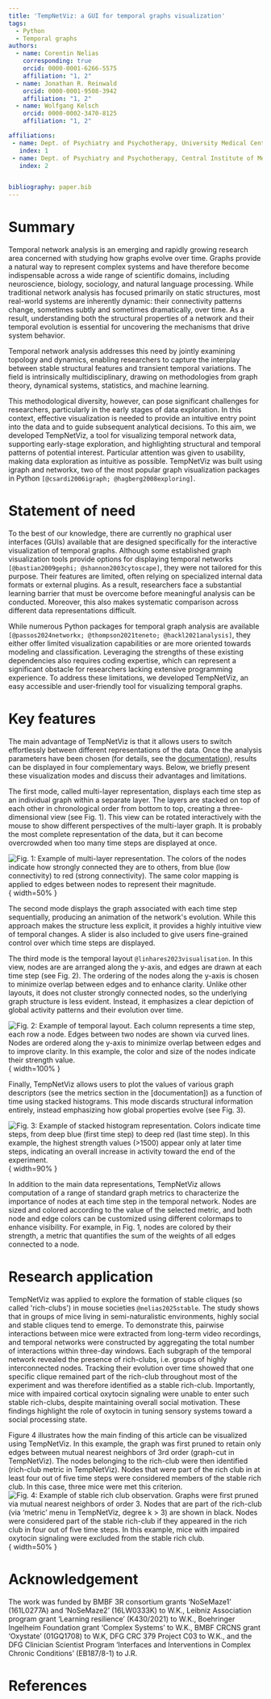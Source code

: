 ```yaml
---
title: 'TempNetViz: a GUI for temporal graphs visualization'
tags:
  - Python
  - Temporal graphs
authors:
  - name: Corentin Nelias
    corresponding: true
    orcid: 0000-0001-6266-5575
    affiliation: "1, 2"
  - name: Jonathan R. Reinwald
    orcid: 0000-0001-9508-3942
    affiliation: "1, 2"
  - name: Wolfgang Kelsch
    orcid: 0000-0002-3470-8125
    affiliation: "1, 2"

affiliations:
 - name: Dept. of Psychiatry and Psychotherapy, University Medical Center Mainz, Johannes-Gutenberg University, Untere Zahlbacher Strasse 8, 55131 Mainz, Germany
   index: 1
 - name: Dept. of Psychiatry and Psychotherapy, Central Institute of Mental Health, Medical Faculty Mannheim, Heidelberg University, Square J5, 68159 Mannheim, Germany
   index: 2


bibliography: paper.bib
---
```


# Summary
Temporal network analysis is an emerging and rapidly growing research area concerned with studying how graphs evolve over time. 
Graphs provide a natural way to represent complex systems and have therefore become indispensable across a wide range of scientific domains, including neuroscience, biology, sociology, and natural language processing. 
While traditional network analysis has focused primarily on static structures, most real-world systems are inherently dynamic: their connectivity patterns change, sometimes subtly and sometimes dramatically, over time. 
As a result, understanding both the structural properties of a network and their temporal evolution is essential for uncovering the mechanisms that drive system behavior.

Temporal network analysis addresses this need by jointly examining topology and dynamics, enabling researchers to capture the interplay between stable structural features and transient temporal variations. 
The field is intrinsically multidisciplinary, drawing on methodologies from graph theory, dynamical systems, statistics, and machine learning. 

This methodological diversity, however, can pose significant challenges for researchers, particularly in the early stages of data exploration.
In this context, effective visualization is needed to provide an intuitive entry point into the data and to guide subsequent analytical decisions. 
To this aim, we developed TempNetViz, a tool for visualizing temporal network data, supporting early-stage exploration, and highlighting structural and temporal patterns of potential interest. 
Particular attention was given to usability, making data exploration as intuitive as possible.
TempNetViz was built using igraph and networkx, two of the most popular graph visualization packages in Python `[@csardi2006igraph; @hagberg2008exploring]`.

# Statement of need
To the best of our knowledge, there are currently no graphical user interfaces (GUIs) available that are designed specifically for the interactive visualization of temporal graphs. 
Although some established graph visualization tools provide options for displaying temporal networks `[@bastian2009gephi; @shannon2003cytoscape]`, they were not tailored for this purpose. 
Their features are limited, often relying on specialized internal data formats or external plugins. 
As a result, researchers face a substantial learning barrier that must be overcome before meaningful analysis can be conducted. Moreover, this also makes systematic comparison across different data representations difficult.

While numerous Python packages for temporal graph analysis are available `[@passos2024networkx; @thompson2021teneto; @hackl2021analysis]`, they either offer limited visualization capabilities or are more oriented towards modeling and classification. 
Leveraging the strengths of these existing dependencies also requires coding expertise, which can represent a significant obstacle for researchers lacking extensive programming experience. 
To address these limitations, we developed TempNetViz, an easy accessible and user-friendly tool for visualizing temporal graphs.

# Key features
The main advantage of TempNetViz is that it allows users to switch effortlessly between different representations of the data. Once the analysis parameters have been chosen (for details, see the [documentation](https://cnelias.github.io/TempNetVizDocs.github.io/)), results can be displayed in four complementary ways. Below, we briefly present these visualization modes and discuss their advantages and limitations.

The first mode, called multi-layer representation, displays each time step as an individual graph within a separate layer. The layers are stacked on top of each other in chronological order from bottom to top, creating a three-dimensional view (see Fig. 1). 
This view can be rotated interactively with the mouse to show different perspectives of the multi-layer graph. It is probably the most complete representation of the data, but it can become overcrowded when too many time steps are displayed at once.

![Fig. 1: Example of multi-layer representation. The colors of the nodes indicate how strongly connected they are to others, from blue (low connectivity) to red (strong connectivity). The same color mapping is applied to edges between nodes to represent their magnitude.](3D_view.png){ width=50% }

The second mode displays the graph associated with each time step sequentially, producing an animation of the network's evolution. While this approach makes the structure less explicit, it provides a highly intuitive view of temporal changes. A slider is also included to give users fine-grained control over which time steps are displayed. 

The third mode is the temporal layout `@linhares2023visualisation`. In this view, nodes are are arranged along the y-axis, and edges are drawn at each time step (see Fig. 2). The ordering of the nodes along the y-axis is chosen to minimize overlap between edges and to enhance clarity. Unlike other layouts, it does not cluster strongly connected nodes, so the underlying graph structure is less evident. Instead, it emphasizes a clear depiction of global activity patterns and their evolution over time.

![Fig. 2: Example of temporal layout. Each column represents a time step, each row a node. Edges between two nodes are shown via curved lines. Nodes are ordered along the y-axis to minimize overlap between edges and to improve clarity. In this example, the color and size of the nodes indicate their strength value.](temporal_layout.png){ width=100% }

Finally, TempNetViz allows users to plot the values of various graph descriptors (see the metrics section in the [documentation]) as a function of time using stacked histograms. This mode discards structural information entirely, instead emphasizing how global properties evolve (see Fig. 3).

![Fig. 3: Example of stacked histogram representation. Colors indicate time steps, from deep blue (first time step) to deep red (last time step). In this example, the highest strength values (>1500) appear only at later time steps, indicating an overall increase in activity toward the end of the experiment.](histo_view.png){ width=90% }

In addition to the main data representations, TempNetViz allows computation of a range of standard graph metrics to characterize the importance of nodes at each time step in the temporal network. Nodes are sized and colored according to the value of the selected metric, and both node and edge colors can be customized using different colormaps to enhance visibility. For example, in Fig. 1, nodes are colored by their strength, a metric that quantifies the sum of the weights of all edges connected to a node.

# Research application
TempNetViz was applied to explore the formation of stable cliques (so called 'rich-clubs') in mouse societies `@nelias2025stable`. The study shows that in groups of mice living in semi-naturalistic environments, highly social and stable cliques tend to emerge. To demonstrate this, pairwise interactions between mice were extracted from long-term video recordings, and temporal networks were constructed by aggregating the total number of interactions within three-day windows. Each subgraph of the temporal network revealed the presence of rich-clubs, i.e. groups of highly interconnected nodes. Tracking their evolution over time showed that one specific clique remained part of the rich-club throughout most of the experiment and was therefore identified as a stable rich-club. Importantly, mice with impaired cortical oxytocin signaling were unable to enter such stable rich-clubs, despite maintaining overall social motivation. These findings highlight the role of oxytocin in tuning sensory systems toward a social processing state.

Figure 4 illustrates how the main finding of this article can be visualized using TempNetViz. In this example, the graph was first pruned to retain only edges between mutual nearest neighbors of 3rd order (graph-cut in TempNetViz). The nodes belonging to the rich-club were then identified (rich-club metric in TempNetViz). Nodes that were part of the rich club in at least four out of five time steps were considered members of the stable rich club. In this case, three mice were met this criterion.
![Fig. 4: Example of stable rich club observation. Graphs were first pruned via mutual nearest neighbors of order 3. Nodes that are part of the rich-club (via ‘metric’ menu in TempNetViz, degree k > 3) are shown in black. Nodes were considered part of the stable rich-club if they appeared in the rich club in four out of five time steps. In this example, mice with impaired oxytocin signaling were excluded from the stable rich club.](src_example.png){ width=50% }


# Acknowledgement
The work was funded by BMBF 3R consortium grants ‘NoSeMaze1’ (161L0277A) and ‘NoSeMaze2’ (16LW0333K) to W.K., Leibniz Association program grant ‘Learning resilience’ (K430/2021) to W.K., Boehringer Ingelheim Foundation grant ‘Complex Systems’ to W.K., BMBF CRCNS grant ‘Oxystate’ (01GQ1708) to W.K, DFG CRC 379 Project C03 to W.K., 
and the DFG Clinician Scientist Program ‘Interfaces and Interventions in Complex Chronic Conditions’ (EB187/8-1) to J.R.

# References
